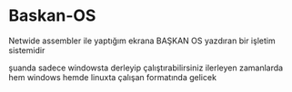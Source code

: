 # Baskan-OS
Netwide assembler ile yaptığım ekrana BAŞKAN OS yazdıran bir işletim sistemidir 

şuanda sadece windowsta derleyip çalıştırabilirsiniz ilerleyen zamanlarda hem windows hemde linuxta çalışan formatında gelicek
